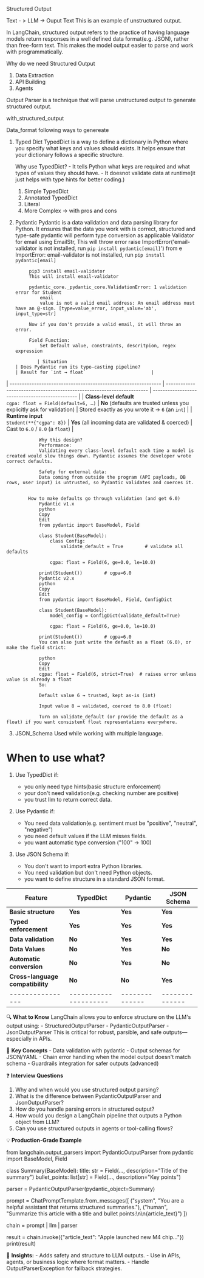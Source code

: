 Structured Output


Text - >  LLM -> Ouput Text 
This is an example of unstructured output.


In LangChain, structured output refers to the practice of having language models return responses in a well defined data format(e.g. JSON), rather than free-form text. This makes the model output easier to parse and work with programmatically.


Why do we need Structured Output
1. Data Extraction
2. API Building
3. Agents



Output Parser is a technique that will parse unstructured output to generate structured output.

with_structured_output

Data_format following ways to genereate
1. Typed Dict
    TypedDict is a way to define a dictionary in Python where you specify what keys and values should exists. It helps ensure that your dictionary follows a specific structure.

    Why use TypedDict?
        -   It tells Python what keys are required and what types of values they should have.
        -   It doesnot validate data at runtime(it just helps with type hints for better coding.)

    1. Simple TypedDict
    2. Annotated TypedDict
    3. Literal
    4. More Complex -> with pros and cons

2. Pydantic
    Pydantic is a data validation and data parsing library for Python. It ensures that the data you work with is correct, structured and type-safe
        pydantic will perform type conversion as applicable
        Validator for email using EmailStr, This will throw error 
            raise ImportError('email-validator is not installed, run `pip install pydantic[email]`') from e
            ImportError: email-validator is not installed, run `pip install pydantic[email]`

            pip3 install email-validator
            This will install email-validator

            pydantic_core._pydantic_core.ValidationError: 1 validation error for Student
                email
                value is not a valid email address: An email address must have an @-sign. [type=value_error, input_value='ab', input_type=str]

            Now if you don't provide a valid email, it will throw an error.

            Field Function:
                Set Default value, constraints, descritpion, regex expression

               | Situation                                                      | Does Pydantic run its type–casting pipeline?                           | Result for `int → float`                        |
| -------------------------------------------------------------- | ---------------------------------------------------------------------- | ----------------------------------------------- |
| **Class‑level default**<br>`cgpa: float = Field(default=6, …)` | **No** (defaults are trusted unless you explicitly ask for validation) | Stored exactly as you wrote it → `6` (an `int`) |
| **Runtime input**<br>`Student(**{"cgpa": 8})`                  | **Yes** (all incoming data are validated & coerced)                    | Cast to `6.0` / `8.0` (a `float`)               |

                Why this design?
                Performance:
                Validating every class‑level default each time a model is created would slow things down. Pydantic assumes the developer wrote correct defaults.

                Safety for external data:
                Data coming from outside the program (API payloads, DB rows, user input) is untrusted, so Pydantic validates and coerces it.


            How to make defaults go through validation (and get 6.0)
                Pydantic v1.x
                python
                Copy
                Edit
                from pydantic import BaseModel, Field

                class Student(BaseModel):
                    class Config:
                        validate_default = True        # validate all defaults

                    cgpa: float = Field(6, ge=0.0, le=10.0)

                print(Student())        # cgpa=6.0
                Pydantic v2.x
                python
                Copy
                Edit
                from pydantic import BaseModel, Field, ConfigDict

                class Student(BaseModel):
                    model_config = ConfigDict(validate_default=True)

                    cgpa: float = Field(6, ge=0.0, le=10.0)

                print(Student())        # cgpa=6.0
                You can also just write the default as a float (6.0), or make the field strict:

                python
                Copy
                Edit
                cgpa: float = Field(6, strict=True)  # raises error unless value is already a float
                So:

                Default value 6 → trusted, kept as‑is (int)

                Input value 8 → validated, coerced to 8.0 (float)

                Turn on validate_default (or provide the default as a float) if you want consistent float representations everywhere.

3. JSON_Schema
    Used while working with multiple language.


# When to use what?
1. Use TypedDict if:
    -   you only need type hints(basic structure enforcement)
    -   your don't need validation(e.g. checking number are positive)
    -   you trust llm to return correct data.

2. Use Pydantic if:
    -   You need data validation(e.g. sentiment must be "positive", "neutral", "negative")
    -   you need default values if the LLM misses fields.
    -   you want automatic type conversion ("100" -> 100)

3. Use JSON Schema if:
    -   You don't want to import extra Python libraries.
    -   You need validation but don't need Python objects.
    -   you want to define structure in a standard JSON format.



 | Feature        | TypedDict | Pydantic   | JSON Schema |
| ---------------- | --------------------- | -------------- | -------------- |
| **Basic structure** | **Yes** | **Yes** | **Yes** |
| **Typed enforcement**    | **Yes**  | **Yes** | **Yes** |
| **Data validation**    | **No**  | **Yes** | **Yes** |
| **Data Values**    | **No**  | **Yes** | **No** |
| **Automatic conversion**    | **No**  | **Yes** | **No** |
| **Cross-language compatibility**    | **No**  | **No** | **Yes** |
| ---------------- | --------------------- | -------------- | -------------- |



🔍 **What to Know**
LangChain allows you to enforce structure on the LLM's output using:
    -   StructuredOutputParser
    -   PydanticOutputParser
    -   JsonOutputParser
    This is critical for robust, parsible, and safe outputs—especially in APIs.

📌 **Key Concepts**
    -   Data validation with pydantic
    -   Output schemas for JSON/YAML
    -   Chain error handling when the model output doesn't match schema
    -   Guardrails integration for safer outputs (advanced)

❓ **Interview Questions**
1.  Why and when would you use structured output parsing?
2.  What is the difference between PydanticOutputParser and JsonOutputParser?
3.  How do you handle parsing errors in structured output?
4.  How would you design a LangChain pipeline that outputs a Python object from LLM?
5.  Can you use structured outputs in agents or tool-calling flows?



💡 **Production-Grade Example**

from langchain.output_parsers import PydanticOutputParser
from pydantic import BaseModel, Field

class Summary(BaseModel):
    title: str = Field(..., description="Title of the summary")
    bullet_points: list[str] = Field(..., description="Key points")

parser = PydanticOutputParser(pydantic_object=Summary)

prompt = ChatPromptTemplate.from_messages([
    ("system", "You are a helpful assistant that returns structured summaries."),
    ("human", "Summarize this article with a title and bullet points:\n\n{article_text}")
])

chain = prompt | llm | parser

result = chain.invoke({"article_text": "Apple launched new M4 chip..."})
print(result)





🔑 **Insights:**
    -   Adds safety and structure to LLM outputs.
    -   Use in APIs, agents, or business logic where format matters.
    -   Handle OutputParserException for fallback strategies.